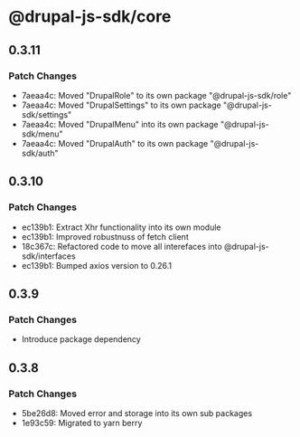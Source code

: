 # @drupal-js-sdk/core

## 0.3.11

### Patch Changes

- 7aeaa4c: Moved "DrupalRole" to its own package "@drupal-js-sdk/role"
- 7aeaa4c: Moved "DrupalSettings" to its own package "@drupal-js-sdk/settings"
- 7aeaa4c: Moved "DrupalMenu" into its own package "@drupal-js-sdk/menu"
- 7aeaa4c: Moved "DrupalAuth" to its own package "@drupal-js-sdk/auth"

## 0.3.10

### Patch Changes

- ec139b1: Extract Xhr functionality into its own module
- ec139b1: Improved robustnuss of fetch client
- 18c367c: Refactored code to move all interefaces into @drupal-js-sdk/interfaces
- ec139b1: Bumped axios version to 0.26.1

## 0.3.9

### Patch Changes

- Introduce package dependency

## 0.3.8

### Patch Changes

- 5be26d8: Moved error and storage into its own sub packages
- 1e93c59: Migrated to yarn berry
